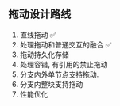 ## 拖动设计路线
1. 直线拖动 ✅
2. 处理拖动和普通交互的融合 ✅
3. 拖动持久化存储
4. 处理容错, 有引用的禁止拖动
5. 分支内外单节点支持拖动.
6. 分支内整块支持拖动
7. 性能优化

